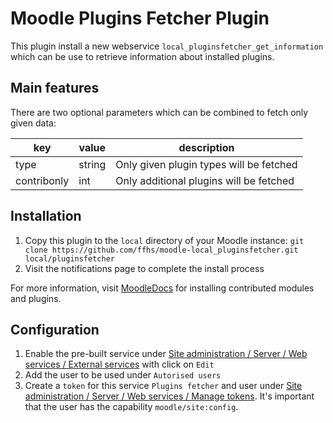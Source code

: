 # Moodle Plugins Fetcher Plugin

This plugin install a new webservice `local_pluginsfetcher_get_information` which can be use to retrieve information about installed plugins.

## Main features

There are two optional parameters which can be combined to fetch only given data:

| key         | value  | description                             |
|-------------|--------|-----------------------------------------|
| type        | string | Only given plugin types will be fetched |
| contribonly | int    | Only additional plugins will be fetched |

## Installation
1. Copy this plugin to the `local` directory of your Moodle instance: `git clone https://github.com/ffhs/moodle-local_pluginsfetcher.git local/pluginsfetcher`
2. Visit the notifications page to complete the install process

For more information, visit [MoodleDocs](https://docs.moodle.org/38/en/Installing_plugins#Installing_manually_at_the_server) for installing contributed modules and plugins.

## Configuration
1. Enable the pre-built service under [Site administration / Server / Web services / External services](https://FQDN/admin/settings.php?section=externalservices) with click on `Edit`
2. Add the user to be used under `Autorised users`
3. Create a `token` for this service `Plugins fetcher` and user under [Site administration / Server / Web services / Manage tokens](https://FQDN/admin/webservice/tokens.php?action=create). It's important that the user has the capability `moodle/site:config`.
